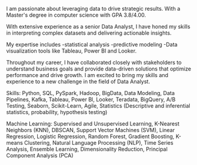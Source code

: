 I am passionate about leveraging data to drive strategic results. With a Master's degree in computer science with GPA 3.8/4.00.

With extensive experience as a senior Data Analyst, I have honed my skills in interpreting complex datasets and delivering actionable insights. 

My expertise includes 
-statistical analysis
-predictive modeling
-Data visualization tools like Tableau, Power BI and Looker. 

Throughout my career, I have collaborated closely with stakeholders to understand business goals and provide data-driven solutions that optimize performance and drive growth. 
I am excited to bring my skills and experience to a new challenge in the field of Data Analyst.

Skills:
Python, SQL, PySpark, Hadoop, BigData, Data Modeling, Data Pipelines, Kafka, Tableau, Power Bl, Looker, Teradata, BigQuery, A/B Testing, Seaborn, Scikit-Learn, Agile, Statistics (Descriptive and inferential statistics, probability, hypothesis testing)

Machine Learning: Supervised and Unsupervised Learning, K-Nearest Neighbors (KNN), DBSCAN, Support Vector Machines (SVM), Linear Regression, Logistic Regression, Random Forest, Gradient Boosting, K-means Clustering, Natural Language Processing (NLP), Time Series Analysis, Ensemble Learning, Dimensionality Reduction, Principal
Component Analysis (PCA)
